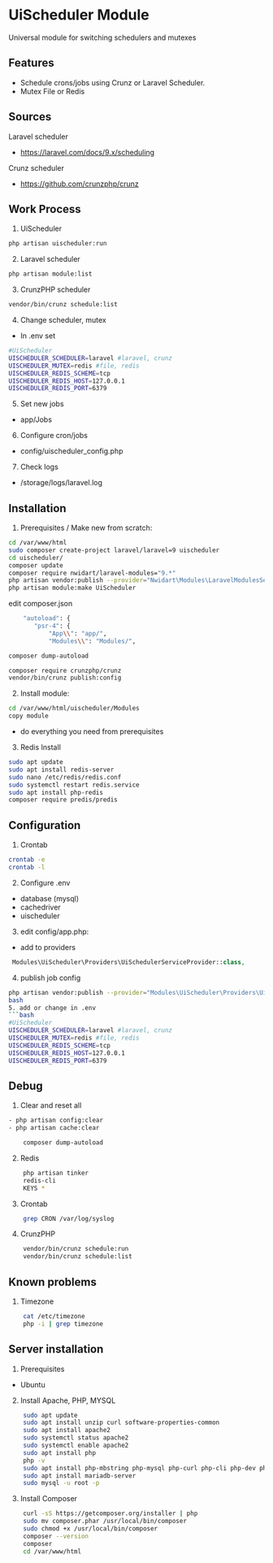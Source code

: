 # UiScheduler Module

Universal module for switching schedulers and mutexes

## Features
- Schedule crons/jobs using Crunz or Laravel Scheduler.
- Mutex File or Redis

## Sources
Laravel scheduler
- https://laravel.com/docs/9.x/scheduling

Crunz scheduler
- https://github.com/crunzphp/crunz

## Work Process
1. UiScheduler
```bash
php artisan uischeduler:run
```
2. Laravel scheduler
```bash
php artisan module:list
```
3. CrunzPHP scheduler
```bash
vendor/bin/crunz schedule:list
```
4. Change scheduler, mutex
- In .env set
```bash
#UiScheduler
UISCHEDULER_SCHEDULER=laravel #laravel, crunz
UISCHEDULER_MUTEX=redis #file, redis
UISCHEDULER_REDIS_SCHEME=tcp
UISCHEDULER_REDIS_HOST=127.0.0.1
UISCHEDULER_REDIS_PORT=6379
```
5. Set new jobs
- app/Jobs
6. Configure cron/jobs
- config/uischeduler_config.php
7. Check logs
- /storage/logs/laravel.log

## Installation
1. Prerequisites / Make new from scratch:
```bash
cd /var/www/html
sudo composer create-project laravel/laravel=9 uischeduler
cd uischeduler/
composer update
composer require nwidart/laravel-modules="9.*"
php artisan vendor:publish --provider="Nwidart\Modules\LaravelModulesServiceProvider"
php artisan module:make UiScheduler
```

edit composer.json
```bash
    "autoload": {
       "psr-4": {
           "App\\": "app/",
           "Modules\\": "Modules/",
```
```bash
composer dump-autoload

composer require crunzphp/crunz
vendor/bin/crunz publish:config
```

2. Install module:
```bash
cd /var/www/html/uischeduler/Modules
copy module
```
- do everything you need from prerequisites

3. Redis Install
```bash
sudo apt update
sudo apt install redis-server
sudo nano /etc/redis/redis.conf
sudo systemctl restart redis.service
sudo apt install php-redis
composer require predis/predis
```

## Configuration
1. Crontab
```bash
crontab -e
crontab -l
```
2. Configure .env
- database (mysql)
- cachedriver
- uischeduler
3. edit config/app.php:
- add to providers
```php
 Modules\UiScheduler\Providers\UiSchedulerServiceProvider::class,
 ```
4. publish job config
```bash
php artisan vendor:publish --provider="Modules\UiScheduler\Providers\UiSchedulerServiceProvider" --tag="config"
bash
5. add or change in .env
```bash
#UiScheduler
UISCHEDULER_SCHEDULER=laravel #laravel, crunz
UISCHEDULER_MUTEX=redis #file, redis
UISCHEDULER_REDIS_SCHEME=tcp
UISCHEDULER_REDIS_HOST=127.0.0.1
UISCHEDULER_REDIS_PORT=6379
```
        
## Debug
1. Clear and reset all
```bash
- php artisan config:clear
- php artisan cache:clear

    composer dump-autoload
```
2. Redis
```bash
    php artisan tinker
    redis-cli
    KEYS *
```
3. Crontab
```bash
    grep CRON /var/log/syslog
```
4. CrunzPHP
```bash
    vendor/bin/crunz schedule:run
    vendor/bin/crunz schedule:list
```

## Known problems
1. Timezone
```bash
    cat /etc/timezone
    php -i | grep timezone
```

## Server installation
1. Prerequisites
- Ubuntu
2. Install Apache, PHP, MYSQL
```bash
    sudo apt update
    sudo apt install unzip curl software-properties-common
    sudo apt install apache2
    sudo systemctl status apache2
    sudo systemctl enable apache2
    sudo apt install php
    php -v
    sudo apt install php-mbstring php-mysql php-curl php-cli php-dev php-imagick php-soap php-zip php-xml php-imap php-xmlrpc php-gd php-opcache php-intl
    sudo apt install mariadb-server
    sudo mysql -u root -p
```
3. Install Composer
```bash
    curl -sS https://getcomposer.org/installer | php
    sudo mv composer.phar /usr/local/bin/composer
    sudo chmod +x /usr/local/bin/composer
    composer --version
    composer
    cd /var/www/html
```